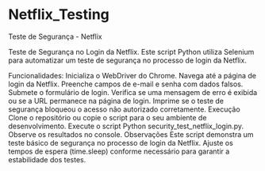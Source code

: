 # Netflix_Testing
Teste de Segurança - Netflix

Teste de Segurança no Login da Netflix.
Este script Python utiliza Selenium para automatizar um teste de segurança no processo de login da Netflix.


Funcionalidades:
Inicializa o WebDriver do Chrome.
Navega até a página de login da Netflix.
Preenche campos de e-mail e senha com dados falsos.
Submete o formulário de login.
Verifica se uma mensagem de erro é exibida ou se a URL permanece na página de login.
Imprime se o teste de segurança bloqueou o acesso não autorizado corretamente.
Execução
Clone o repositório ou copie o script para o seu ambiente de desenvolvimento.
Execute o script Python security_test_netflix_login.py.
Observe os resultados no console.
Observações
Este script demonstra um teste básico de segurança no processo de login da Netflix.
Ajuste os tempos de espera (time.sleep) conforme necessário para garantir a estabilidade dos testes.
